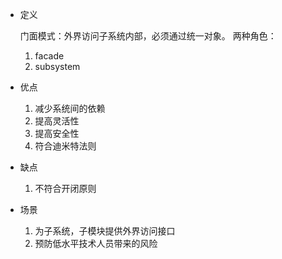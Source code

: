 + 定义

	门面模式：外界访问子系统内部，必须通过统一对象。
	两种角色：
	1. facade
	2. subsystem

+ 优点

	1. 减少系统间的依赖
	2. 提高灵活性
	3. 提高安全性
	4. 符合迪米特法则

+ 缺点

	1. 不符合开闭原则

+ 场景

	1. 为子系统，子模块提供外界访问接口
	2. 预防低水平技术人员带来的风险